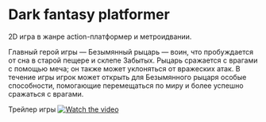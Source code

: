# Dark fantasy platformer

2D игра в жанре action-платформер и метроидвании.

Главный герой игры — Безымянный рыцарь — воин, что пробуждается от сна в старой пещере и склепе Забытых. Рыцарь сражается с врагами с помощью меча; он также может уклоняться от вражеских атак. В течение игры игрок может открыть для Безымянного рыцаря особые способности, помогающие перемещаться по миру и более успешно сражаться с врагами.

Трейлер игры
[![Watch the video]()](/trailer_1.mp4)